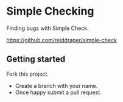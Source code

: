 # Simple Checking

Finding bugs with Simple Check.

https://github.com/reiddraper/simple-check

## Getting started

Fork this project.
* Create a branch with your name.
* Once happy submit a pull request.
